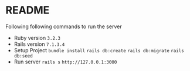 # README

Following following commands to run the server

- Ruby version
  `3.2.3`
- Rails version
  `7.1.3.4`
- Setup Project
  `bundle install`
  `rails db:create`
  `rails db:migrate`
  `rails db:seed`
- Run server
  `rails s`
  `http://127.0.0.1:3000`
